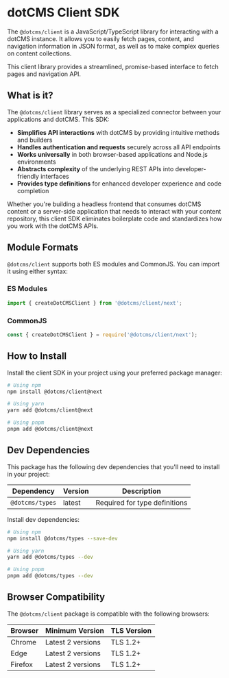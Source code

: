 # dotCMS Client SDK

The `@dotcms/client` is a JavaScript/TypeScript library for interacting with a dotCMS instance. It allows you to easily fetch pages, content, and navigation information in JSON format, as well as to make complex queries on content collections.

This client library provides a streamlined, promise-based interface to fetch pages and navigation API.


## What is it?

The `@dotcms/client` library serves as a specialized connector between your applications and dotCMS. This SDK:

- **Simplifies API interactions** with dotCMS by providing intuitive methods and builders
- **Handles authentication and requests** securely across all API endpoints
- **Works universally** in both browser-based applications and Node.js environments
- **Abstracts complexity** of the underlying REST APIs into developer-friendly interfaces
- **Provides type definitions** for enhanced developer experience and code completion

Whether you're building a headless frontend that consumes dotCMS content or a server-side application that needs to interact with your content repository, this client SDK eliminates boilerplate code and standardizes how you work with the dotCMS APIs.

## Module Formats
`@dotcms/client` supports both ES modules and CommonJS. You can import it using either syntax:

### ES Modules

```javascript
import { createDotCMSClient } from '@dotcms/client/next';
```

### CommonJS

```javascript
const { createDotCMSClient } = require('@dotcms/client/next');
```

## How to Install

Install the client SDK in your project using your preferred package manager:

```bash
# Using npm
npm install @dotcms/client@next

# Using yarn
yarn add @dotcms/client@next

# Using pnpm
pnpm add @dotcms/client@next
```

## Dev Dependencies

This package has the following dev dependencies that you'll need to install in your project:

| Dependency | Version | Description |
|------------|---------|-------------|
| `@dotcms/types` | latest | Required for type definitions |

Install dev dependencies:

```bash
# Using npm
npm install @dotcms/types --save-dev

# Using yarn
yarn add @dotcms/types --dev

# Using pnpm
pnpm add @dotcms/types --dev
```

## Browser Compatibility

The `@dotcms/client` package is compatible with the following browsers:

| Browser | Minimum Version | TLS Version |
|---------|----------------|-------------|
| Chrome  | Latest 2 versions | TLS 1.2+ |
| Edge    | Latest 2 versions | TLS 1.2+ |
| Firefox | Latest 2 versions | TLS 1.2+ |

